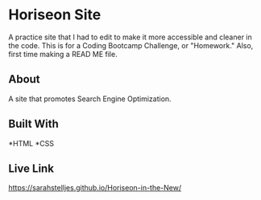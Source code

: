 # Horiseon Site
A practice site that I had to edit to make it more accessible and cleaner in the code. This is for a Coding Bootcamp Challenge, or "Homework." Also, first time making a READ ME file.

## About
A site that promotes Search Engine Optimization.

## Built With
*HTML
*CSS

## Live Link
https://sarahstelljes.github.io/Horiseon-in-the-New/